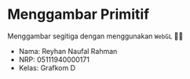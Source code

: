 # Menggambar Primitif 

Menggambar segitiga dengan menggunakan `WebGL` 👨‍💻

- Nama: Reyhan Naufal Rahman
- NRP: 05111940000171
- Kelas: Grafkom D
